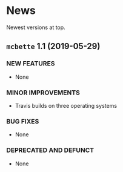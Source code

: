 # News

Newest versions at top.

## `mcbette` 1.1 (2019-05-29)

### NEW FEATURES

  * None

### MINOR IMPROVEMENTS

  * Travis builds on three operating systems

### BUG FIXES

  * None

### DEPRECATED AND DEFUNCT

  * None
